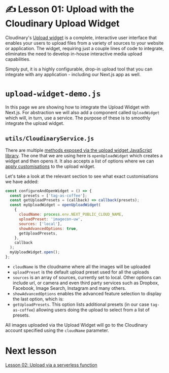 # ✍️ Lesson 01: Upload with the Cloudinary Upload Widget

Cloudinary's [Upload widget](https://cloudinary.com/documentation/upload_widget) is a complete, interactive user interface that enables your users to upload files from a variety of sources to your website or application. The widget, requiring just a couple lines of code to integrate, eliminates the need to develop in-house interactive media upload capabilities.

Simply put, it is a highly configurable, drop-in upload tool that you can integrate with any application - including our Next.js app as well.

# `upload-widget-demo.js`

In this page we are showing how to integrate the Upload Widget with Next.js. For abstraction we will also add a component called `UploadWidget` which will, in turn, use a service. The purpose of these is to smoothly integrate the upload widget.

## `utils/CloudinaryService.js`

There are multiple [methods exposed via the upload widget JavaScript library](https://cloudinary.com/documentation/upload_widget_reference#initialization_methods). The one that we are using here is `openUploadWidget` which creates a widget and then opens it. It also accepts a list of options where we can [apply customisations](https://cloudinary.com/documentation/upload_widget) to the upload widget.

Let's take a look at the relevant section to see what exact customisations we have added:

```js
const configureAndOpenWidget = () => {
  const presets = ['tag-as-coffee'];
  const getUploadPresets = (callback) => callback(presets);
  const myUploadWidget = openUploadWidget(
    {
      cloudName: process.env.NEXT_PUBLIC_CLOUD_NAME,
      uploadPreset: 'imagecon-uw',
      sources: ['local'],
      showAdvancedOptions: true,
      getUploadPresets,
    },
    callback
  );
  myUploadWidget.open();
};
```

- `cloudName` is the cloudname where all the images will be uploaded
- `uploadPreset` is the default upload preset used for all the uploads
- `sources` is an array of sources, currently set to local. Other options can include url, or camera and even third party services such as Dropbox, Facebook, Image Search, Instagram and many others.
- `showAdvancedOptions` enables the advanced feature selection to display the last option, which is:
- `getUploadPresets`. This option lists additional presets (in our case `tag-as-coffee`) allowing users doing the upload to select from a list of presets.

All images uploaded via the Upload Widget will go to the Cloudinary account specified using the `cloudName` parameter.

# Next lesson

[Lesson 02: Upload via a serverless function](./02-upload-via-a-serverless-function.md)
